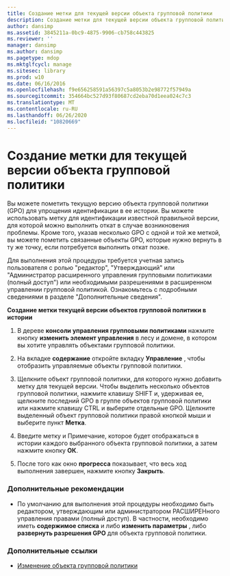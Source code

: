 ```yaml
---
title: Создание метки для текущей версии объекта групповой политики
description: Создание метки для текущей версии объекта групповой политики
author: dansimp
ms.assetid: 3845211a-0bc9-4875-9906-cb758c443825
ms.reviewer: ''
manager: dansimp
ms.author: dansimp
ms.pagetype: mdop
ms.mktglfcycl: manage
ms.sitesec: library
ms.prod: w10
ms.date: 06/16/2016
ms.openlocfilehash: f9e656258591a56397c5a8053b2e98772f57949a
ms.sourcegitcommit: 354664bc527d93f80687cd2eba70d1eea024c7c3
ms.translationtype: MT
ms.contentlocale: ru-RU
ms.lasthandoff: 06/26/2020
ms.locfileid: "10820669"
---
```

# Создание метки для текущей версии объекта групповой политики


Вы можете пометить текущую версию объекта групповой политики (GPO) для упрощения идентификации в ее истории. Вы можете использовать метку для идентификации известной правильной версии, для которой можно выполнить откат в случае возникновения проблемы. Кроме того, указав несколько GPO с одной и той же меткой, вы можете пометить связанные объекты GPO, которые нужно вернуть в ту же точку, если потребуется выполнить откат позже.

Для выполнения этой процедуры требуется учетная запись пользователя с ролью "редактор", "Утверждающий" или "Администратор расширенного управления групповыми политиками (полный доступ") или необходимыми разрешениями в расширенном управлении групповой политикой. Ознакомьтесь с подробными сведениями в разделе "Дополнительные сведения".

**Создание метки текущей версии объектов групповой политики в истории**

1.  В дереве **консоли управления групповыми политиками** нажмите кнопку **изменить элемент управления** в лесу и домене, в котором вы хотите управлять объектами групповой политики.

2.  На вкладке **содержание** откройте вкладку **Управление** , чтобы отобразить управляемые объекты групповой политики.

3.  Щелкните объект групповой политики, для которого нужно добавить метку для текущей версии. Чтобы выделить несколько объектов групповой политики, нажмите клавишу SHIFT и, удерживая ее, щелкните последний GPO в группе объектов групповой политики или нажмите клавишу CTRL и выберите отдельные GPO. Щелкните выделенный объект групповой политики правой кнопкой мыши и выберите пункт **Метка**.

4.  Введите метку и Примечание, которое будет отображаться в истории каждого выбранного объекта групповой политики, а затем нажмите кнопку **ОК**.

5.  После того как окно **прогресса** показывает, что весь ход выполнения завершен, нажмите кнопку **Закрыть**.

### Дополнительные рекомендации

-   По умолчанию для выполнения этой процедуры необходимо быть редактором, утверждающим или администратором РАСШИРЕНного управления правами (полный доступ). В частности, необходимо иметь **содержимое списка** и либо **изменить параметры** , либо **развернуть разрешения GPO** для объекта групповой политики.

### Дополнительные ссылки

-   [Изменение объекта групповой политики](editing-a-gpo-agpm30ops.md)

 

 





